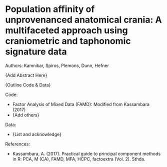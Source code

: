 # Population affinity of unprovenanced anatomical crania: A multifaceted approach using craniometric and taphonomic signature data

Authors: Kamnikar, Spiros, Plemons, Dunn, Hefner

{Add Abstract Here}

{Outline Code & Data}

Code:
- Factor Analysis of Mixed Data (FAMD): Modified from Kassambara (2017)
- {Add others}

Data:
- {List and acknowledge}



References:
- Kassambara, A. (2017). Practical guide to principal component methods in R: PCA, M (CA), FAMD, MFA, HCPC, factoextra (Vol. 2). Sthda.
